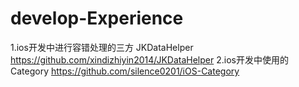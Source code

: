 # develop-Experience

1.ios开发中进行容错处理的三方 JKDataHelper https://github.com/xindizhiyin2014/JKDataHelper
2.ios开发中使用的Category https://github.com/silence0201/iOS-Category
